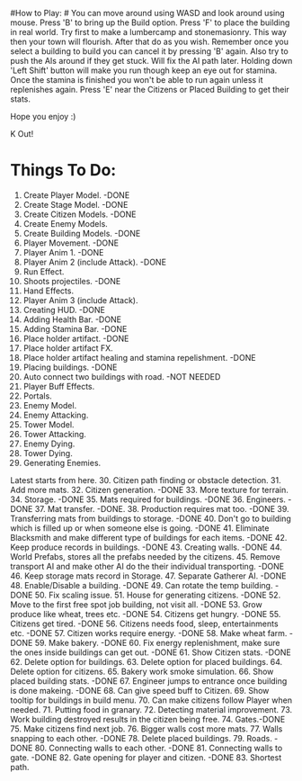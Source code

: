#How to Play: #
You can move around using WASD and look around using mouse. Press 'B' to bring up the Build option. Press 'F' to place the building in real world. Try first to make a lumbercamp and stonemasionry. This way then your town will flourish. After that do as you wish. Remember once you select a building to build you can cancel it by pressing 'B' again. Also try to push the AIs around if they get stuck. Will fix the AI path later. Holding down 'Left Shift' button will make you run though keep an eye out for stamina. Once the stamina is finished you won't be able to run again unless it replenishes again. Press 'E' near the Citizens or Placed Building to get their stats.

Hope you enjoy :)

K Out!

# Things To Do: #

1. Create Player Model. -DONE
2. Create Stage Model. -DONE
3. Create Citizen Models. -DONE
4. Create Enemy Models.
5. Create Building Models. -DONE
6. Player Movement. -DONE
7. Player Anim 1. -DONE
8. Player Anim 2 (include Attack). -DONE
9. Run Effect.
10. Shoots projectiles. -DONE
11. Hand Effects.
12. Player Anim 3 (include Attack).
13. Creating HUD. -DONE
14. Adding Health Bar. -DONE
15. Adding Stamina Bar. -DONE
16. Place holder artifact. -DONE
17. Place holder artifact FX.
18. Place holder artifact healing and stamina repelishment. -DONE
19. Placing buildings. -DONE
20. Auto connect two buildings with road. -NOT NEEDED
21. Player Buff Effects.
22. Portals.
23. Enemy Model.
24. Enemy Attacking.
25. Tower Model.
26. Tower Attacking.
27. Enemy Dying.
28. Tower Dying.
29. Generating Enemies.

Latest starts from here.
30. Citizen path finding or obstacle detection.
31. Add more mats.
32. Citizen generation. -DONE
33. More texture for terrain.
34. Storage. -DONE
35. Mats required for buildings. -DONE
36. Engineers. -DONE
37. Mat transfer. -DONE.
38. Production requires mat too. -DONE
39. Transferring mats from buildings to storage. -DONE
40. Don't go to building which is filled up or when someone else is going. -DONE
41. Eliminate Blacksmith and make different type of buildings for each items. -DONE
42. Keep produce records in buildings. -DONE
43. Creating walls. -DONE
44. World Prefabs, stores all the prefabs needed by the citizens.
45. Remove transport AI and make other AI do the their individual transporting. -DONE
46. Keep storage mats record in Storage.
47. Separate Gatherer AI. -DONE
48. Enable/Disable a building. -DONE
49. Can rotate the temp building. -DONE
50. Fix scaling issue.
51. House for generating citizens. -DONE
52. Move to the first free spot job building, not visit all. -DONE
53. Grow produce like wheat, trees etc. -DONE
54. Citizens get hungry. -DONE
55. Citizens get tired. -DONE
56. Citizens needs food, sleep, entertainments etc. -DONE
57. Citizen works require energy. -DONE
58. Make wheat farm. -DONE
59. Make bakery. -DONE
60. Fix energy replenishment, make sure the ones inside buildings can get out. -DONE
61. Show Citizen stats. -DONE
62. Delete option for buildings.
63. Delete option for placed buildings.
64. Delete option for citizens.
65. Bakery work smoke simulation.
66. Show placed building stats. -DONE
67. Engineer jumps to entrance once building is done makeing. -DONE
68. Can give speed buff to Citizen.
69. Show tooltip for buildings in build menu.
70. Can make citizens follow Player when needed.
71. Putting food in granary.
72. Detecting material improvement.
73. Work building destroyed results in the citizen being free.
74. Gates.-DONE
75. Make citizens find next job.
76. Bigger walls cost more mats.
77. Walls snapping to each other. -DONE
78. Delete placed buildings.
79. Roads. -DONE
80. Connecting walls to each other. -DONE
81. Connecting walls to gate. -DONE
82. Gate opening for player and citizen. -DONE
83. Shortest path.